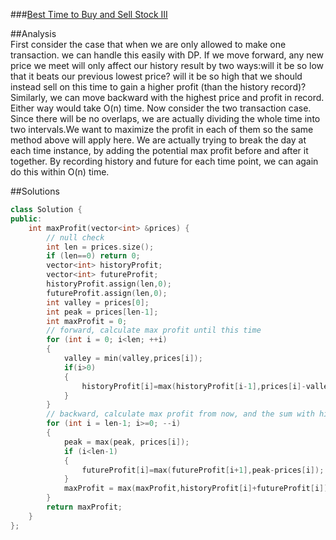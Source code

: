 ###[Best Time to Buy and Sell Stock III][qurl]

##Analysis    
    First consider the case that when we are only allowed to make one transaction. we can handle this easily with DP. If we move forward, any new price we meet will only affect our history result by two ways:will it be so low that it beats our previous lowest price? will it be so high that we should instead sell on this time to gain a higher profit (than the history record)? Similarly, we can move backward with the highest price and profit in record. Either way would take O(n) time. Now consider the two transaction case. Since there will be no overlaps, we are actually dividing the whole time into two intervals.We want to maximize the profit in each of them so the same method above will apply here. We are actually trying to break the day at each time instance, by adding the potential max profit before and after it together. By recording history and future for each time point, we can again do this within O(n) time.

##Solutions
```c++
class Solution {
public:
    int maxProfit(vector<int> &prices) {
        // null check
        int len = prices.size();
        if (len==0) return 0;
        vector<int> historyProfit;
        vector<int> futureProfit;
        historyProfit.assign(len,0);
        futureProfit.assign(len,0);
        int valley = prices[0];
        int peak = prices[len-1];
        int maxProfit = 0;
        // forward, calculate max profit until this time
        for (int i = 0; i<len; ++i)
        {
            valley = min(valley,prices[i]);
            if(i>0)
            {
                historyProfit[i]=max(historyProfit[i-1],prices[i]-valley);
            }
        }
        // backward, calculate max profit from now, and the sum with history
        for (int i = len-1; i>=0; --i)
        {
            peak = max(peak, prices[i]);
            if (i<len-1)
            {
                futureProfit[i]=max(futureProfit[i+1],peak-prices[i]);
            }
            maxProfit = max(maxProfit,historyProfit[i]+futureProfit[i]);
        }
        return maxProfit;
    }
};
```

[qurl]:https://oj.leetcode.com/problems/best-time-to-buy-and-sell-stock-iii/
